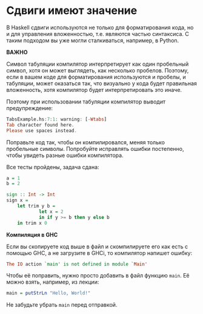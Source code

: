 # Сдвиги имеют значение

В Haskell сдвиги используются не только для форматирования кода, но и для управления вложенностью, т.е. являются частью синтаксиса. С таким подходом вы уже могли сталкиваться, например, в Python.

**ВАЖНО**

Символ табуляции компилятор интерпретирует как один пробельный символ, хотя он может выглядеть, как несколько пробелов. Поэтому, если в вашем коде для форматирования используются и пробелы, и табуляции, может оказаться так, что визуально у кода будет правильная вложенность, хотя компилятор будет интерпретировать это иначе.

Поэтому при использовании табуляции компилятор выводит предупреждение:

```hs
TabsExample.hs:7:1: warning: [-Wtabs]
Tab character found here.
Please use spaces instead.
```

Поправьте код так, чтобы он компилировался, меняя только пробельные символы. Попробуйте исправлять ошибки постепенно, чтобы увидеть разные ошибки компилятора.

Все тесты пройдены, задача сдана:
```hs
a = 1
b = 2

sign :: Int -> Int
sign x = 
    let trim y b =
            let x = 2
            in if y >= b then y else b
    in trim x 0
```

**Компиляция в GHC**

Если вы скопируете код выше в файл и скомпилируете его как есть с помощью GHC, а не загрузите в GHCi, то компилятор напишет ошибку:

```hs
The IO action `main' is not defined in module `Main'
```

Чтобы её поправить, нужно просто добавить в файл функцию `main`. Её можно взять, например, из лекции:

```hs
main = putStrLn "Hello, World!"
```

Не забудьте убрать `main` перед отправкой.
